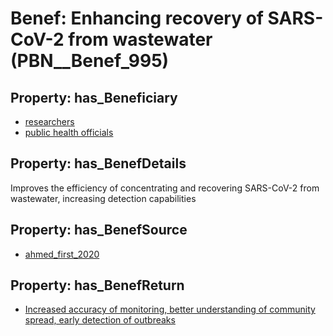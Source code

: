 # Benef: __Enhancing recovery of SARS-CoV-2 from wastewater__ (PBN__Benef_995)

## Property: has_Beneficiary

* [researchers](../Stakeholder/PBN__Stakeholder_2)
* [public health officials](../Stakeholder/PBN__Stakeholder_310)

## Property: has_BenefDetails

Improves the efficiency of concentrating and recovering SARS-CoV-2 from wastewater, increasing detection capabilities

## Property: has_BenefSource

* [ahmed_first_2020](../Article/PBN__Article_205)

## Property: has_BenefReturn

* [Increased accuracy of monitoring, better understanding of community spread, early detection of outbreaks](../BenefReturn/PBN__BenefReturn_1102)

